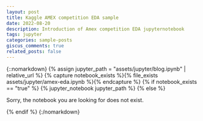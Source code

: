```yaml
---
layout: post
title: Kaggle AMEX competition EDA sample
date: 2022-08-20
description: Introduction of Amex competition EDA jupyternotebook
tags: jupyter
categories: sample-posts
giscus_comments: true
related_posts: false
---
```

{::nomarkdown}
{% assign jupyter_path = "assets/jupyter/blog.ipynb" | relative_url %}
{% capture notebook_exists %}{% file_exists assets/jupyter/amex-eda.ipynb %}{% endcapture %}
{% if notebook_exists == "true" %}
    {% jupyter_notebook jupyter_path %}
{% else %}
    <p>Sorry, the notebook you are looking for does not exist.</p>
{% endif %}
{:/nomarkdown}